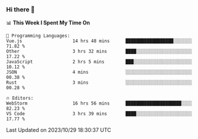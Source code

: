 ### Hi there 👋

<!--
**asdf12303116/asdf12303116** is a ✨ _special_ ✨ repository because its `README.md` (this file) appears on your GitHub profile.

Here are some ideas to get you started:

- 🔭 I’m currently working on ...
- 🌱 I’m currently learning ...
- 👯 I’m looking to collaborate on ...
- 🤔 I’m looking for help with ...
- 💬 Ask me about ...
- 📫 How to reach me: ...
- 😄 Pronouns: ...
- ⚡ Fun fact: ...
-->

<!--START_SECTION:waka-->
📊 **This Week I Spent My Time On** 

```text
💬 Programming Languages: 
Vue.js                   14 hrs 48 mins      ██████████████████░░░░░░░   71.82 % 
Other                    3 hrs 32 mins       ████░░░░░░░░░░░░░░░░░░░░░   17.22 % 
JavaScript               2 hrs 5 mins        ███░░░░░░░░░░░░░░░░░░░░░░   10.12 % 
JSON                     4 mins              ░░░░░░░░░░░░░░░░░░░░░░░░░   00.38 % 
Rust                     3 mins              ░░░░░░░░░░░░░░░░░░░░░░░░░   00.28 % 

🔥 Editors: 
WebStorm                 16 hrs 56 mins      █████████████████████░░░░   82.23 % 
VS Code                  3 hrs 39 mins       ████░░░░░░░░░░░░░░░░░░░░░   17.77 % 
```


 Last Updated on 2023/10/29 18:30:37 UTC
<!--END_SECTION:waka-->
